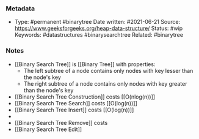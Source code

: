 ### Metadata

-  Type: #permanent #binarytree
    Date written: #2021-06-21
    Source:  https://www.geeksforgeeks.org/heap-data-structure/
    Status: #wip 
    Keywords:  #datastructures #binarysearchtree
	Related: #binarytree
	
### Notes
- [[Binary Search Tree]] is [[Binary Tree]] with properties:
	- The left subtree of a node contains only nodes with key lesser than the node's key
	- The right subtree of a node contains only nodes with key greater than the node's key
- [[Binary Search Tree Construction]] costs [[O(nlog(n))]]
- [[Binary Search Tree Search]] costs [[O(log(n))]]
- [[Binary Search Tree Insert]] costs [[O(log(n))]]
- 
- [[Binary Search Tree Remove]] costs
- [[Binary Search Tree Edit]]